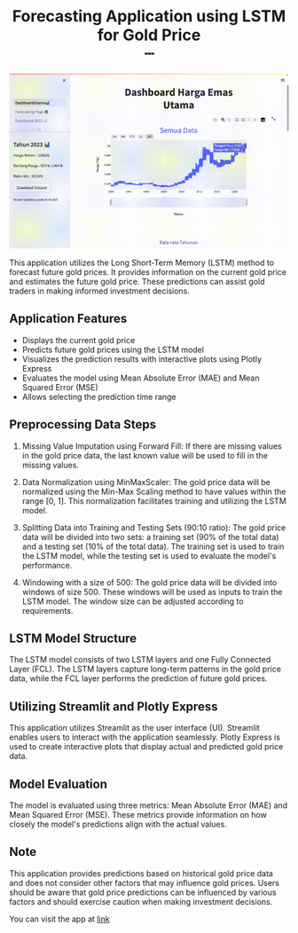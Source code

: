 <h1 align="center">
Forecasting Application using LSTM for Gold Price
<br>
<span>┄</span>
</h1>

![Example Tutorial Simple Teachable Machine](./files/tutor_forecast_pricegold.gif)

This application utilizes the Long Short-Term Memory (LSTM) method to forecast future gold prices. It provides information on the current gold price and estimates the future gold price. These predictions can assist gold traders in making informed investment decisions.

## Application Features

- Displays the current gold price
- Predicts future gold prices using the LSTM model
- Visualizes the prediction results with interactive plots using Plotly Express
- Evaluates the model using Mean Absolute Error (MAE) and Mean Squared Error (MSE)
- Allows selecting the prediction time range

## Preprocessing Data Steps

1. Missing Value Imputation using Forward Fill: If there are missing values in the gold price data, the last known value will be used to fill in the missing values.

2. Data Normalization using MinMaxScaler: The gold price data will be normalized using the Min-Max Scaling method to have values within the range [0, 1]. This normalization facilitates training and utilizing the LSTM model.

3. Splitting Data into Training and Testing Sets (90:10 ratio): The gold price data will be divided into two sets: a training set (90% of the total data) and a testing set (10% of the total data). The training set is used to train the LSTM model, while the testing set is used to evaluate the model's performance.

4. Windowing with a size of 500: The gold price data will be divided into windows of size 500. These windows will be used as inputs to train the LSTM model. The window size can be adjusted according to requirements.

## LSTM Model Structure

The LSTM model consists of two LSTM layers and one Fully Connected Layer (FCL). The LSTM layers capture long-term patterns in the gold price data, while the FCL layer performs the prediction of future gold prices.

## Utilizing Streamlit and Plotly Express

This application utilizes Streamlit as the user interface (UI). Streamlit enables users to interact with the application seamlessly. Plotly Express is used to create interactive plots that display actual and predicted gold price data.

## Model Evaluation

The model is evaluated using three metrics: Mean Absolute Error (MAE) and Mean Squared Error (MSE). These metrics provide information on how closely the model's predictions align with the actual values.

## Note

This application provides predictions based on historical gold price data and does not consider other factors that may influence gold prices. Users should be aware that gold price predictions can be influenced by various factors and should exercise caution when making investment decisions.

You can visit the app at <a href="https://achmadbauravindah-forecasting-goldprice-1-dashboardutama-men1m5.streamlit.app/">link</a>
